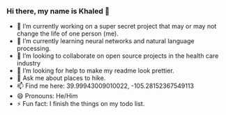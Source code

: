 ### Hi there, my name is Khaled 👋

- 🔭 I’m currently working on a super secret project that may or may not change the life of one person (me).
- 🌱 I’m currently learning neural networks and natural language processing.
- 👯 I’m looking to collaborate on open source projects in the health care industry
- 🤔 I’m looking for help to make my readme look prettier. 
- 💬 Ask me about places to hike.
- 📫 Find me here: 39.99943009010022, -105.28152367549113
- 😄 Pronouns: He/Him
- ⚡ Fun fact: I finish the things on my todo list. 
